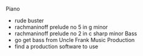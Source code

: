 





Piano
- rude buster
- rachmaninoff prelude no 5 in g minor
- rachmaninoff prelude no 2 in c sharp minor
Bass
- go get bass from Uncle Frank
Music Production
- find a production software to use
